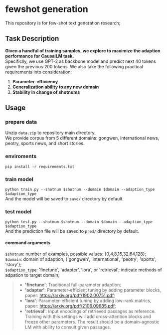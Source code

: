 # fewshot generation  
This repository is for few-shot text generation research;  

## Task Description
**Given a handful of training samples, we explore to maximize the adaption performance for CausalLM task.**  
Specificlly, we use GPT-2 as backbone model and predict next 40 tokens given the previous 200 tokens. We also take the following practical requirements into consideration:  
1. **Parameter-efficiency**  
2. **Generalization ability to any new domain**  
3. **Stability in change of shotnums**

## Usage
### prepare data
Unzip `data.zip` to repository main directory.  
We provide corpus from 5 different domains: gongwen, international news, peotry, sports news, and short stories.

### enviroments  
`pip install -r requirements.txt`  

### train model  
`python train.py --shotnum $shotnum --domain $domain --adaption_type $adaption_type`  
And the model will be saved to `save/` directory by default.  
### test model  
`python test.py --shotnum $shotnum --domain $domain --adaption_type $adaption_type`  
And the prediction file will be saved to `pred/` directory by default.  
####  command arguments  
`$shotnum`: number of examples, possible values: {0,4,8,16,32,64,128};  
`$domain`: domain of adaption, {'gongwen', 'international', 'peotry', 'sports', 'story'};  
`$adaption_type`: 'finetune', 'adapter', 'lora', or 'retrieval'; indicate methods of adpation to target domain;  
>* __'finetune'__: Traditional full-parameter adaption;  
>* __'adapter'__: Parameter-efficient tuning by adding parameter blocks, paper: <https://arxiv.org/pdf/1902.00751.pdf>;  
>* __'lora'__: Parameter-efficient tuning by adding low-rank matrics, paper: <https://arxiv.org/pdf/2106.09685.pdf>;  
>* __'retrieval'__: Input encodings of retrieved passages as reference. Training with this settings will add cross-attention blocks and freeze other parameters. The result should be a domain-agnostic LM with ability to consult given passages.  
